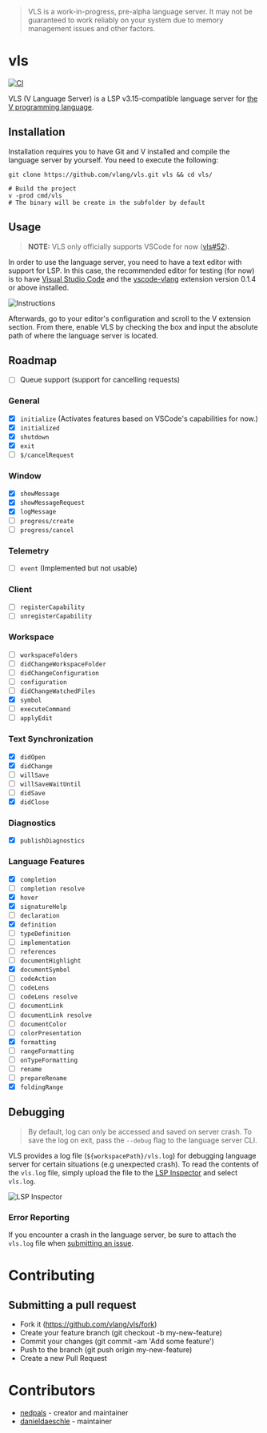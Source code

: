 > VLS is a work-in-progress, pre-alpha language server. It may not be guaranteed to work reliably on your system due to memory management issues and other factors.

# vls
[![CI](https://github.com/vlang/vls/actions/workflows/ci.yml/badge.svg)](https://github.com/vlang/vls/actions/workflows/ci.yml)

VLS (V Language Server) is a LSP v3.15-compatible language server for [the V programming language](https://github.com/vlang/v).

## Installation
Installation requires you to have Git and V installed and compile the language server by yourself. You need to execute the following:
```
git clone https://github.com/vlang/vls.git vls && cd vls/

# Build the project
v -prod cmd/vls
# The binary will be create in the subfolder by default
```

## Usage
> **NOTE:** VLS only officially supports VSCode for now ([vls#52](https://github.com/vlang/vls/issues/52)).

In order to use the language server, you need to have a text editor with support for LSP. In this case, the recommended editor for testing (for now) is to have [Visual Studio Code](https://code.visualstudio.com) and the [vscode-vlang](https://github.com/vlang/vscode-vlang) extension version 0.1.4 or above installed.

![Instructions](images/instructions.png)

Afterwards, go to your editor's configuration and scroll to the V extension section. From there, enable VLS by checking the box and input the absolute path of where the language server is located.

## Roadmap
- [ ] Queue support (support for cancelling requests)

### General
- [x] `initialize` (Activates features based on VSCode's capabilities for now.)
- [x] `initialized`
- [x] `shutdown`
- [x] `exit`
- [ ] `$/cancelRequest`
<!-- - [ ] `$/progress` -->
### Window
- [x] `showMessage`
- [x] `showMessageRequest`
- [x] `logMessage`
- [ ] `progress/create`
- [ ] `progress/cancel`
### Telemetry
- [ ] `event` (Implemented but not usable)
### Client
- [ ] `registerCapability`
- [ ] `unregisterCapability`
### Workspace
- [ ] `workspaceFolders`
- [ ] `didChangeWorkspaceFolder`
- [ ] `didChangeConfiguration`
- [ ] `configuration`
- [ ] `didChangeWatchedFiles`
- [x] `symbol`
- [ ] `executeCommand`
- [ ] `applyEdit`
### Text Synchronization
- [x] `didOpen`
- [x] `didChange`
- [ ] `willSave`
- [ ] `willSaveWaitUntil`
- [ ] `didSave`
- [x] `didClose`
### Diagnostics
- [x] `publishDiagnostics`
### Language Features
- [x] `completion`
- [ ] `completion resolve`
- [x] `hover`
- [x] `signatureHelp`
- [ ] `declaration`
- [x] `definition`
- [ ] `typeDefinition`
- [ ] `implementation`
- [ ] `references`
- [ ] `documentHighlight`
- [x] `documentSymbol`
- [ ] `codeAction`
- [ ] `codeLens`
- [ ] `codeLens resolve`
- [ ] `documentLink`
- [ ] `documentLink resolve`
- [ ] `documentColor`
- [ ] `colorPresentation`
- [x] `formatting`
- [ ] `rangeFormatting`
- [ ] `onTypeFormatting`
- [ ] `rename`
- [ ] `prepareRename`
- [x] `foldingRange`

## Debugging
> By default, log can only be accessed and saved on server crash. To save the log on exit, pass the `--debug` flag to the language server CLI. 

VLS provides a log file (`${workspacePath}/vls.log`) for debugging language server for certain situations (e.g unexpected crash). To read the contents of the `vls.log` file, simply upload the file to the [LSP Inspector](https://iwanabethatguy.github.io/language-server-protocol-inspector/) and select `vls.log`. 

![LSP Inspector](images/inspector-output.png)

### Error Reporting
If you encounter a crash in the language server, be sure to attach the `vls.log` file when [submitting an issue](https://github.com/vlang/vls/issues/new).

# Contributing
## Submitting a pull request
- Fork it (https://github.com/vlang/vls/fork)
- Create your feature branch (git checkout -b my-new-feature)
- Commit your changes (git commit -am 'Add some feature')
- Push to the branch (git push origin my-new-feature)
- Create a new Pull Request

# Contributors
- [nedpals](https://github.com/nedpals) - creator and maintainer
- [danieldaeschle](https://github.com/danieldaeschle) - maintainer
